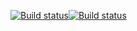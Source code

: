 [![Build status](https://ci.appveyor.com/api/projects/status/fd5f87uy6c2gtd4d?svg=true)](https://ci.appveyor.com/project/astsidvan/orderingacard)[![Build status](https://ci.appveyor.com/api/projects/status/fd5f87uy6c2gtd4d?svg=true)](https://ci.appveyor.com/project/astsidvan/orderingacard)
